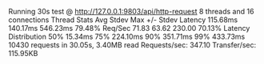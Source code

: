 Running 30s test @ http://127.0.0.1:9803/api/http-request
  8 threads and 16 connections
  Thread Stats   Avg      Stdev     Max   +/- Stdev
    Latency   115.68ms  140.17ms 546.23ms   79.48%
    Req/Sec    71.83     63.62   230.00     70.13%
  Latency Distribution
     50%   15.34ms
     75%  224.10ms
     90%  351.71ms
     99%  433.73ms
  10430 requests in 30.05s, 3.40MB read
Requests/sec:    347.10
Transfer/sec:    115.95KB
